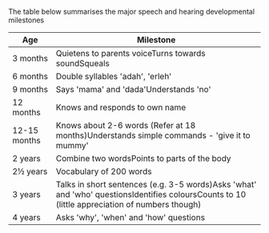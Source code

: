 The table below summarises the major speech and hearing developmental milestones  
  


| **Age** | **Milestone** |
| --- | --- |
| 3 months | Quietens to parents voiceTurns towards soundSqueals |
| 6 months | Double syllables 'adah', 'erleh' |
| 9 months | Says 'mama' and 'dada'Understands 'no' |
| 12 months | Knows and responds to own name |
| 12\-15 months | Knows about 2\-6 words (Refer at 18 months)Understands simple commands \- 'give it to mummy' |
| 2 years | Combine two wordsPoints to parts of the body |
| 2½ years | Vocabulary of 200 words |
| 3 years | Talks in short sentences (e.g. 3\-5 words)Asks 'what' and 'who' questionsIdentifies coloursCounts to 10 (little appreciation of numbers though) |
| 4 years | Asks 'why', 'when' and 'how' questions |

